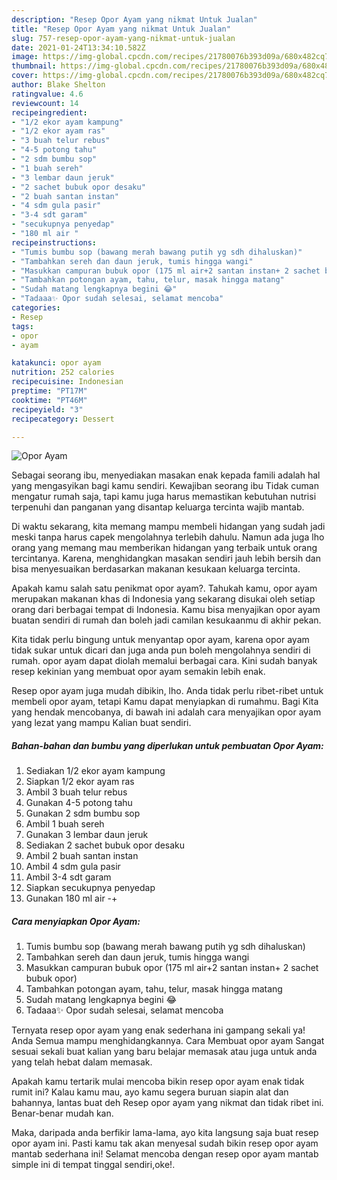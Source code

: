```yaml
---
description: "Resep Opor Ayam yang nikmat Untuk Jualan"
title: "Resep Opor Ayam yang nikmat Untuk Jualan"
slug: 757-resep-opor-ayam-yang-nikmat-untuk-jualan
date: 2021-01-24T13:34:10.582Z
image: https://img-global.cpcdn.com/recipes/21780076b393d09a/680x482cq70/opor-ayam-foto-resep-utama.jpg
thumbnail: https://img-global.cpcdn.com/recipes/21780076b393d09a/680x482cq70/opor-ayam-foto-resep-utama.jpg
cover: https://img-global.cpcdn.com/recipes/21780076b393d09a/680x482cq70/opor-ayam-foto-resep-utama.jpg
author: Blake Shelton
ratingvalue: 4.6
reviewcount: 14
recipeingredient:
- "1/2 ekor ayam kampung"
- "1/2 ekor ayam ras"
- "3 buah telur rebus"
- "4-5 potong tahu"
- "2 sdm bumbu sop"
- "1 buah sereh"
- "3 lembar daun jeruk"
- "2 sachet bubuk opor desaku"
- "2 buah santan instan"
- "4 sdm gula pasir"
- "3-4 sdt garam"
- "secukupnya penyedap"
- "180 ml air "
recipeinstructions:
- "Tumis bumbu sop (bawang merah bawang putih yg sdh dihaluskan)"
- "Tambahkan sereh dan daun jeruk, tumis hingga wangi"
- "Masukkan campuran bubuk opor (175 ml air+2 santan instan+ 2 sachet bubuk opor)"
- "Tambahkan potongan ayam, tahu, telur, masak hingga matang"
- "Sudah matang lengkapnya begini 😂"
- "Tadaaa✨ Opor sudah selesai, selamat mencoba"
categories:
- Resep
tags:
- opor
- ayam

katakunci: opor ayam 
nutrition: 252 calories
recipecuisine: Indonesian
preptime: "PT17M"
cooktime: "PT46M"
recipeyield: "3"
recipecategory: Dessert

---
```



![Opor Ayam](https://img-global.cpcdn.com/recipes/21780076b393d09a/680x482cq70/opor-ayam-foto-resep-utama.jpg)

Sebagai seorang ibu, menyediakan masakan enak kepada famili adalah hal yang mengasyikan bagi kamu sendiri. Kewajiban seorang ibu Tidak cuman mengatur rumah saja, tapi kamu juga harus memastikan kebutuhan nutrisi terpenuhi dan panganan yang disantap keluarga tercinta wajib mantab.

Di waktu  sekarang, kita memang mampu membeli hidangan yang sudah jadi meski tanpa harus capek mengolahnya terlebih dahulu. Namun ada juga lho orang yang memang mau memberikan hidangan yang terbaik untuk orang tercintanya. Karena, menghidangkan masakan sendiri jauh lebih bersih dan bisa menyesuaikan berdasarkan makanan kesukaan keluarga tercinta. 



Apakah kamu salah satu penikmat opor ayam?. Tahukah kamu, opor ayam merupakan makanan khas di Indonesia yang sekarang disukai oleh setiap orang dari berbagai tempat di Indonesia. Kamu bisa menyajikan opor ayam buatan sendiri di rumah dan boleh jadi camilan kesukaanmu di akhir pekan.

Kita tidak perlu bingung untuk menyantap opor ayam, karena opor ayam tidak sukar untuk dicari dan juga anda pun boleh mengolahnya sendiri di rumah. opor ayam dapat diolah memalui berbagai cara. Kini sudah banyak resep kekinian yang membuat opor ayam semakin lebih enak.

Resep opor ayam juga mudah dibikin, lho. Anda tidak perlu ribet-ribet untuk membeli opor ayam, tetapi Kamu dapat menyiapkan di rumahmu. Bagi Kita yang hendak mencobanya, di bawah ini adalah cara menyajikan opor ayam yang lezat yang mampu Kalian buat sendiri.

<!--inarticleads1-->

##### Bahan-bahan dan bumbu yang diperlukan untuk pembuatan Opor Ayam:

1. Sediakan 1/2 ekor ayam kampung
1. Siapkan 1/2 ekor ayam ras
1. Ambil 3 buah telur rebus
1. Gunakan 4-5 potong tahu
1. Gunakan 2 sdm bumbu sop
1. Ambil 1 buah sereh
1. Gunakan 3 lembar daun jeruk
1. Sediakan 2 sachet bubuk opor desaku
1. Ambil 2 buah santan instan
1. Ambil 4 sdm gula pasir
1. Ambil 3-4 sdt garam
1. Siapkan secukupnya penyedap
1. Gunakan 180 ml air -+




<!--inarticleads2-->

##### Cara menyiapkan Opor Ayam:

1. Tumis bumbu sop (bawang merah bawang putih yg sdh dihaluskan)
1. Tambahkan sereh dan daun jeruk, tumis hingga wangi
1. Masukkan campuran bubuk opor (175 ml air+2 santan instan+ 2 sachet bubuk opor)
1. Tambahkan potongan ayam, tahu, telur, masak hingga matang
1. Sudah matang lengkapnya begini 😂
1. Tadaaa✨ Opor sudah selesai, selamat mencoba




Ternyata resep opor ayam yang enak sederhana ini gampang sekali ya! Anda Semua mampu menghidangkannya. Cara Membuat opor ayam Sangat sesuai sekali buat kalian yang baru belajar memasak atau juga untuk anda yang telah hebat dalam memasak.

Apakah kamu tertarik mulai mencoba bikin resep opor ayam enak tidak rumit ini? Kalau kamu mau, ayo kamu segera buruan siapin alat dan bahannya, lantas buat deh Resep opor ayam yang nikmat dan tidak ribet ini. Benar-benar mudah kan. 

Maka, daripada anda berfikir lama-lama, ayo kita langsung saja buat resep opor ayam ini. Pasti kamu tak akan menyesal sudah bikin resep opor ayam mantab sederhana ini! Selamat mencoba dengan resep opor ayam mantab simple ini di tempat tinggal sendiri,oke!.


